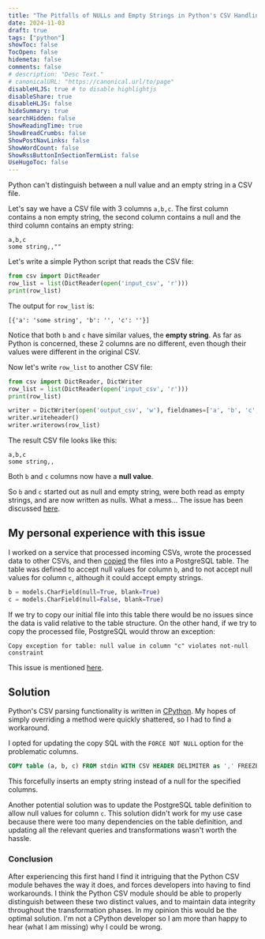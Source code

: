 ```yaml
---
title: "The Pitfalls of NULLs and Empty Strings in Python's CSV Handling"
date: 2024-11-03
draft: true
tags: ["python"]
showToc: false
TocOpen: false
hidemeta: false
comments: false
# description: "Desc Text."
# canonicalURL: "https://canonical.url/to/page"
disableHLJS: true # to disable highlightjs
disableShare: true
disableHLJS: false
hideSummary: true
searchHidden: false
ShowReadingTime: true
ShowBreadCrumbs: false
ShowPostNavLinks: false
ShowWordCount: false
ShowRssButtonInSectionTermList: false
UseHugoToc: false
---
```


Python can't distinguish between a null value and an empty string in a CSV file.

Let's say we have a CSV file with 3 columns `a,b,c`. The first column contains a non empty string, the second column contains a null and the third column contains an empty string:

```
a,b,c
some string,,""
```

Let's write a simple Python script that reads the CSV file:

```python
from csv import DictReader
row_list = list(DictReader(open('input_csv', 'r')))
print(row_list)
```

The output for `row_list` is:

`[{'a': 'some string', 'b': '', 'c': ''}]`

Notice that both `b` and `c` have similar values, the **empty string**. As far as Python is concerned, these 2 columns are no different, even though their values were different in the original CSV.

Now let's write `row_list` to another CSV file:

```python
from csv import DictReader, DictWriter
row_list = list(DictReader(open('input_csv', 'r')))
print(row_list)

writer = DictWriter(open('output_csv', 'w'), fieldnames=['a', 'b', 'c', ])
writer.writeheader()
writer.writerows(row_list)
```

The result CSV file looks like this:

```
a,b,c
some string,,
```

Both `b` and `c` columns now have a **null value**.

So `b` and `c` started out as null and empty string, were both read as empty strings, and are now written as nulls. What a mess... The issue has been discussed [here](https://bugs.python.org/issue23041).

## My personal experience with this issue

I worked on a service that processed incoming CSVs, wrote the processed data to other CSVs, and then [copied](https://www.postgresql.org/docs/9.2/sql-copy.html) the files into a PostgreSQL table. The table was defined to accept null values for column `b`, and to not accept null values for column `c`, although it could accept empty strings.

```python
b = models.CharField(null=True, blank=True)
c = models.CharField(null=False, blank=True)
```

If we try to copy our initial file into this table there would be no issues since the data is valid relative to the table structure. On the other hand, if we try to copy the processed file, PostgreSQL would throw an exception:

```
Copy exception for table: null value in column "c" violates not-null constraint
```

This issue is mentioned [here](https://bugs.python.org/msg396621).

## Solution

Python's CSV parsing functionality is written in [CPython](https://github.com/python/cpython/blob/f4c03484da59049eb62a9bf7777b963e2267d187/Modules/_csv.c). My hopes of simply overriding a method were quickly shattered, so I had to find a workaround.

I opted for updating the copy SQL with the `FORCE NOT NULL` option for the problematic columns.

```sql
COPY table (a, b, c) FROM stdin WITH CSV HEADER DELIMITER as ',' FREEZE FORCE NOT NULL c;
```

This forcefully inserts an empty string instead of a null for the specified columns.

Another potential solution was to update the PostgreSQL table definition to allow null values for column `c`. This solution didn't work for my use case because there were too many dependencies on the table definition, and updating all the relevant queries and transformations wasn't worth the hassle.

### Conclusion

After experiencing this first hand I find it intriguing that the Python CSV module behaves the way it does, and forces developers into having to find workarounds. I think the Python CSV module should be able to properly distinguish between these two distinct values, and to maintain data integrity throughout the transformation phases. In my opinion this would be the optimal solution. I'm not a CPython developer so I am more than happy to hear (what I am missing) why I could be wrong.
